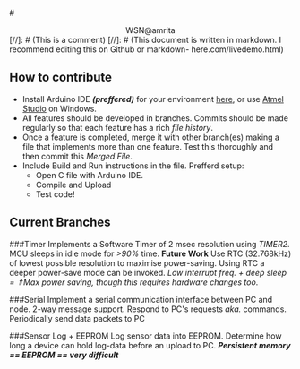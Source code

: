 #<center>WSN@amrita</center>
[//]: # (This is a comment)
[//]: # (This document is written in markdown. I recommend editing this on Github or markdown- here.com/livedemo.html)

How to contribute
----------------------
- Install Arduino IDE ***(preffered)*** for your environment [here][1], or use [Atmel Studio][2] on Windows.
- All features should be developed in branches. Commits should be made regularly so that each feature has a rich *file history*.
- Once a feature is completed, merge it with other branch(es) making a file that implements more than one feature. Test this thoroughly and then commit this *Merged File*.
- Include Build and Run instructions in the file. Prefferd setup:
  * Open C file with Arduino IDE.
  * Compile and Upload
  * Test code!

Current Branches
----------------------
###Timer
Implements a Software Timer of 2 msec resolution using *TIMER2*. MCU sleeps in idle mode for *>90%* time.
**Future Work**
Use RTC (32.768kHz) of lowest possible resolution to maximise power-saving. Using RTC a deeper power-save mode can be invoked.
*Low interrupt freq. + deep sleep = ⇑Max power saving, though this requires hardware changes too*.

###Serial
Implement a serial communication interface between PC and node. 2-way message support. Respond to PC's requests *aka.* commands. Periodically send data packets to PC

###Sensor Log + EEPROM
Log sensor data into EEPROM. Determine how long a device can hold log-data before an upload to PC.
***Persistent memory == EEPROM == very difficult***  

[1]: http://arduino.cc/en/Main/Software 
[2]: http://www.atmel.com/tools/atmelstudio.aspx
